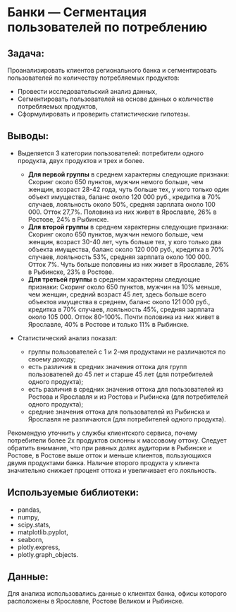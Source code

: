 # Банки — Сегментация пользователей по потреблению

## Задача: 

Проанализировать клиентов регионального банка и сегментировать пользователей по количеству потребляемых продуктов:
    
- Провести исследовательский анализ данных,
- Сегментировать пользователей на основе данных о количестве потребляемых продуктов,
- Сформулировать и проверить статистические гипотезы.

## Выводы:

- Выделяется 3 категории пользователей: потребители одного продукта, двух продуктов и трех и более.

    - **Для первой группы** в среднем характерны следующие признаки: Скоринг около 650 пунктов, мужчин немого больше, чем женщин, возраст 28-42 года, чуть больше тех, у кого только один объект имущества, баланс около 120 000 руб., кредитка в 70% случаев, лояльность около 50%, средняя зарплата около 100 000. Отток 27,7%. Половина из них живет в Ярославле, 26% в Ростове, 24% в Рыбинске.
    - **Для второй группы** в среднем характерны следующие признаки: Скоринг около 650 пунктов, мужчин немого больше, чем женщин, возраст 30-40 лет, чуть больше тех, у кого только два объекта имущества, баланс около 120 000 руб., кредитка в 70% случаев, лояльность 53%, средняя зарплата около 100 000. Отток 7%. Чуть больше половины из них живет в Ярославле, 26% в Рыбинске, 23% в Ростове.
    - **Для третьей группы** в среднем характерны следующие признаки: Скоринг около 650 пунктов, мужчин на 10% меньше, чем женщин, средний возраст 45 лет, здесь больше всего объектов имущества в среднем, баланс около 121 000 руб., кредитка в 70% случаев, лояльность 45%, средняя зарплата около 105 000. Отток 80-100%. Почти половина из них живет в Ярославле, 40% в Ростове и только 11% в Рыбинске.

- Статистический анализ показал:

    - группы пользователей с 1 и 2-мя продуктами не различаются по своему доходу;
    - есть различия в средних значения оттока для групп пользователей до 45 лет и старше 45 лет (для потребителей одного продукта);
    - есть различия в средних значения оттока для пользователей из Ростова и Ярославля и из Ростова и Рыбинска (для потребителей одного продукта);
    - средние значения оттока для пользователей из Рыбинска и Ярославля не различаются (для потребителей одного продукта).
    
Рекомендую уточнить у службы клиентского сервиса, почему потребители более 2х продуктов склонны к массовому оттоку. Следует обратить внимание, что при равных долях аудитории в Рыбинске и Ростове, в Ростове выше отток и меньше клиентов, пользующихся двумя продуктами банка. Наличие второго продукта у клиента значительно снижает процент оттока и увеличивает его лояльность.

## Используемые библиотеки:

- pandas, 
- numpy, 
- scipy.stats, 
- matplotlib.pyplot, 
- seaborn, 
- plotly.express, 
- plotly.graph_objects.

## Данные:

Для анализа использовались данные о клиентах банка, офисы которого расположены в Ярославле, Ростове Великом и Рыбинске. 




